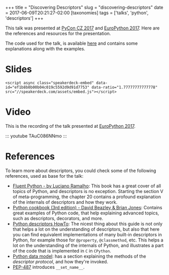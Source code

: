 +++
title = "Discovering Descriptors"
slug = "discovering-descriptors"
date = 2017-06-09T20:21:27-02:00
[taxonomies]
tags = ['talks', 'python', 'descriptors']
+++

This talk was presented at [PyCon CZ 2017](https://cz.pycon.org/2017/)
and [EuroPython
2017](https://ep2017.europython.eu/conference/talks/discovering-descriptors).
Here are the references and resources for the presentation.

The code used for the talk, is available
[here](https://gist.github.com/rmariano/a359fe6b0c650589df68c9619c9354f0)
and contains some explanations along with the examples.

# Slides

```{=html}
<script async class="speakerdeck-embed" data-id="ef1b8b0b00b04c019c5592d9d91d7753" data-ratio="1.77777777777778" src="//speakerdeck.com/assets/embed.js"></script>
```
# Video

This is the recording of the talk presented at [EuroPython
2017](https://ep2017.europython.eu/conference/talks/discovering-descriptors).

::: youtube
TAuC086NNmo
:::

# References

To learn more about descriptors, you could check some of the following
references, used as base for the talk:

-   [Fluent Python - by Luciano
    Ramalho](http://shop.oreilly.com/product/0636920032519.do): This
    book has a great cover of all topics of Python, and descriptors is
    no exception. Starting the section V of meta-programming, the
    chapter 20 contains a profound explanation of the internals of
    descriptors and how they work.
-   [Python cookbook (3rd edition) - David Beazley & Brian
    Jones](http://shop.oreilly.com/product/0636920027072.do): Contains
    great examples of Python code, that help explaining advanced topics,
    such as descriptors, decorators, and more.
-   [Python descriptors
    HowTo](https://docs.python.org/3.6/howto/descriptor.html): The
    nicest thing about this guide is not only that helps a lot on the
    understanding of descriptors, but also that here you can find
    equivalent implementations of many built-in descriptors in Python,
    for example those for `@property`, `@classmethod`, etc. This helps a
    lot on the understanding of the internals of Python, and illustrates
    a part of the code that is implemented in `C` in `CPython`.
-   [Python data
    model](https://docs.python.org/3/reference/datamodel.html#descriptors):
    has a section explaining the methods of the *descriptor protocol*,
    and how they\'re invoked.
-   [PEP-487](https://www.python.org/dev/peps/pep-0487/) introduces
    `__set_name__`.

